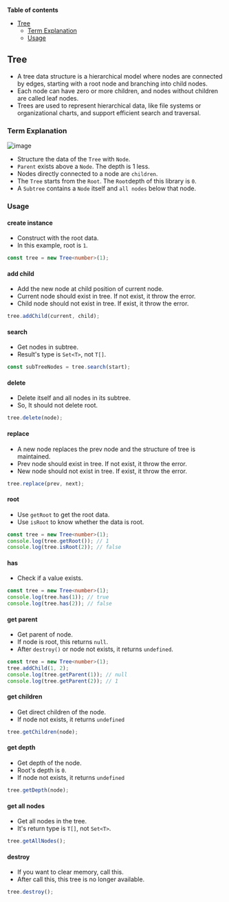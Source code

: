<!-- TOC -->
**Table of contents**
  - [Tree](#tree)
    - [Term Explanation](#term-explanation)
    - [Usage](#usage)
<!-- TOC -->

## Tree

- A tree data structure is a hierarchical model where nodes are connected by edges, starting with a root node and branching into child nodes.
- Each node can have zero or more children, and nodes without children are called leaf nodes.
- Trees are used to represent hierarchical data, like file systems or organizational charts, and support efficient search and traversal.

### Term Explanation

![image](https://github.com/user-attachments/assets/ece611e9-935a-4eed-82bd-8520e37b0c13)

- Structure the data of the `Tree` with `Node`.
- `Parent` exists above a `Node`. The depth is 1 less.
- Nodes directly connected to a node are `children`.
- The `Tree` starts from the `Root`. The `Root`depth of this library is `0`.
- A `Subtree` contains a `Node` itself and `all nodes` below that node.

### Usage

#### create instance

- Construct with the root data.
- In this example, root is `1`.

```typescript
const tree = new Tree<number>(1);
```

#### add child

- Add the new node at child position of current node.
- Current node should exist in tree. If not exist, it throw the error.
- Child node should not exist in tree. If exist, it throw the error.


```typescript
tree.addChild(current, child);
```

#### search

- Get nodes in subtree.
- Result's type is `Set<T>`, not `T[]`.

```typescript
const subTreeNodes = tree.search(start);
```

#### delete

- Delete itself and all nodes in its subtree.
- So, It should not delete root.

```typescript
tree.delete(node);
```

#### replace

- A new node replaces the prev node and the structure of tree is maintained.
- Prev node should exist in tree. If not exist, it throw the error.
- New node should not exist in tree. If exist, it throw the error.


```typescript
tree.replace(prev, next);
```

#### root

- Use `getRoot` to get the root data.
- Use `isRoot` to know whether the data is root.

```typescript
const tree = new Tree<number>(1);
console.log(tree.getRoot()); // 1
console.log(tree.isRoot(2)); // false
```

#### has

- Check if a value exists.

```typescript
const tree = new Tree<number>(1);
console.log(tree.has(1)); // true
console.log(tree.has(2)); // false
```

#### get parent

- Get parent of node.
- If node is root, this returns `null`.
- After `destroy()` or node not exists, it returns `undefined`.

```typescript
const tree = new Tree<number>(1);
tree.addChild(1, 2);
console.log(tree.getParent(1)); // null
console.log(tree.getParent(2)); // 1
```

#### get children

- Get direct children of the node.
- If node not exists, it returns `undefined`

```typescript
tree.getChildren(node);
```

#### get depth

- Get depth of the node.
- Root's depth is `0`.
- If node not exists, it returns `undefined`

```typescript
tree.getDepth(node);
```

#### get all nodes

- Get all nodes in the tree.
- It's return type is `T[]`, not `Set<T>`.

```typescript
tree.getAllNodes();
```

#### destroy

- If you want to clear memory, call this.
- After call this, this tree is no longer available.

```typescript
tree.destroy();
```
